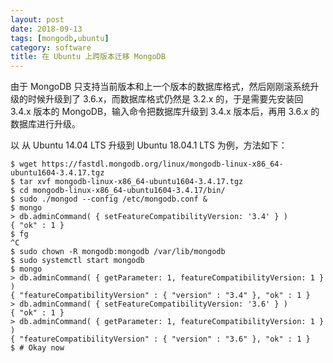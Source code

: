 ```yaml
---
layout: post
date: 2018-09-13
tags: [mongodb,ubuntu]
category: software
title: 在 Ubuntu 上跨版本迁移 MongoDB
---
```


由于 MongoDB 只支持当前版本和上一个版本的数据库格式，然后刚刚滚系统升级的时候升级到了 3.6.x，而数据库格式仍然是 3.2.x 的，于是需要先安装回 3.4.x 版本的 MongoDB，输入命令把数据库升级到 3.4.x 版本后，再用 3.6.x 的数据库进行升级。

以 从 Ubuntu 14.04 LTS 升级到 Ubuntu 18.04.1 LTS 为例，方法如下：

```shell
$ wget https://fastdl.mongodb.org/linux/mongodb-linux-x86_64-ubuntu1604-3.4.17.tgz
$ tar xvf mongodb-linux-x86_64-ubuntu1604-3.4.17.tgz
$ cd mongodb-linux-x86_64-ubuntu1604-3.4.17/bin/
$ sudo ./mongod --config /etc/mongodb.conf &
$ mongo
> db.adminCommand( { setFeatureCompatibilityVersion: '3.4' } )
{ "ok" : 1 }
$ fg
^C
$ sudo chown -R mongodb:mongodb /var/lib/mongodb
$ sudo systemctl start mongodb
$ mongo
> db.adminCommand( { getParameter: 1, featureCompatibilityVersion: 1 } )
{ "featureCompatibilityVersion" : { "version" : "3.4" }, "ok" : 1 }
> db.adminCommand( { setFeatureCompatibilityVersion: '3.6' } )
{ "ok" : 1 }
> db.adminCommand( { getParameter: 1, featureCompatibilityVersion: 1 } )
{ "featureCompatibilityVersion" : { "version" : "3.6" }, "ok" : 1 }
$ # Okay now
```